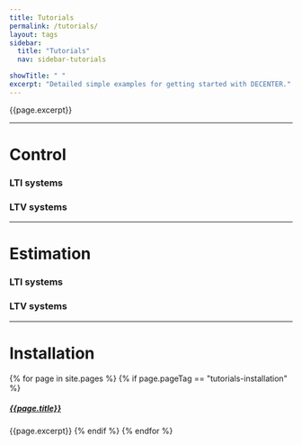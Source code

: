 ```yaml
---
title: Tutorials
permalink: /tutorials/
layout: tags
sidebar:
  title: "Tutorials"
  nav: sidebar-tutorials

showTitle: " "
excerpt: "Detailed simple examples for getting started with DECENTER."
---
```


{{page.excerpt}}

***

# Control
### LTI systems

### LTV systems


***
# Estimation
### LTI systems

### LTV systems


***
# Installation
{% for page in site.pages %}
{% if page.pageTag == "tutorials-installation" %}
##### [{{page.title}}]({{page.permalink}}) <!-- ATERAR NO GIT -->
<!--##### [{{page.title}}](/{{site.baseurl}}{{page.permalink}})-->
{{page.excerpt}}
{% endif %}
{% endfor %}
